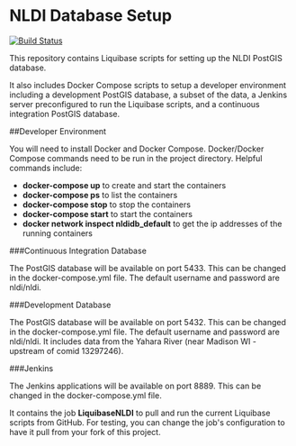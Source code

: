 # NLDI Database Setup

[![Build Status](https://travis-ci.org/ACWI-SSWD/nldi-db.svg?branch=master)](https://travis-ci.org/ACWI-SSWD/nldi-db)

This repository contains Liquibase scripts for setting up the NLDI PostGIS database.

It also includes Docker Compose scripts to setup a developer environment including a development PostGIS database, a subset of the data, a Jenkins server preconfigured to run the Liquibase scripts, and a continuous integration PostGIS database.

##Developer Environment

You will need to install Docker and Docker Compose.
Docker/Docker Compose commands need to be run in the project directory.
Helpful commands include:
* __docker-compose up__ to create and start the containers
* __docker-compose ps__ to list the containers
* __docker-compose stop__ to stop the containers
* __docker-compose start__ to start the containers
* __docker network inspect nldidb_default__ to get the ip addresses of the running containers

###Continuous Integration Database

The PostGIS database will be available on port 5433. This can be changed in the docker-compose.yml file. The default username and password are nldi/nldi.

###Development Database

The PostGIS database will be available on port 5432. This can be changed in the docker-compose.yml file. The default username and password are nldi/nldi. It includes data from the Yahara River (near Madison WI - upstream of comid 13297246).

###Jenkins

The Jenkins applications will be available on port 8889. This can be changed in the docker-compose.yml file.

It contains the job __LiquibaseNLDI__ to pull and run the current Liquibase scripts from GitHub. For testing, you can change the job's configuration to have it pull from your fork of this project.


